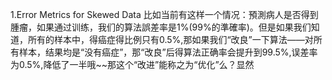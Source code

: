 1.Error Metrics for Skewed Data
比如当前有这样一个情况：預測病人是否得到腫瘤，如果通过训练，我们的算法誤差率是1%(99%的準確率)。但是如果我们知道，所有的样本中，得癌症得比例只有0.5%,那如果我们“改良”一下算法——对所有样本，结果均是“没有癌症”，那“改良”后得算法正确率会提升到99.5%,误差率为0.5%,降低了一半哦~~那这个“改进”能称之为“优化”么？显然

